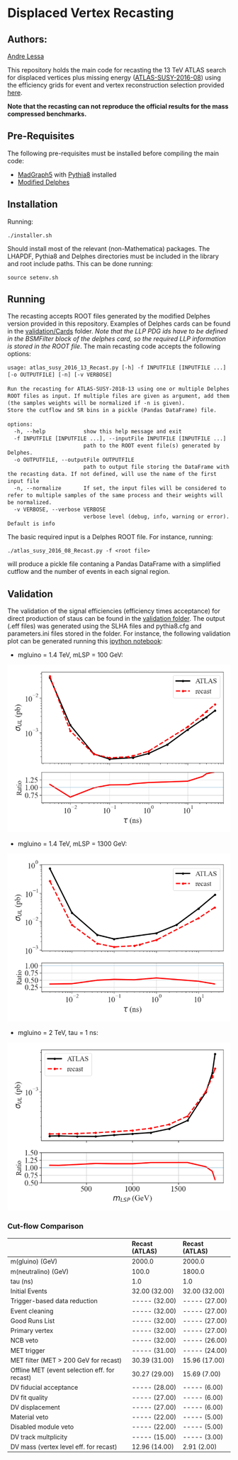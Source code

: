 # Displaced Vertex Recasting #

## Authors: ##
[Andre Lessa](mailto:andre.lessa@ufabc.edu.br)

This repository holds the main code for recasting the 13 TeV ATLAS search for displaced vertices
plus missing energy ([ATLAS-SUSY-2016-08](https://atlas.web.cern.ch/Atlas/GROUPS/PHYSICS/PAPERS/SUSY-2016-08/))
using the efficiency grids  for event and vertex reconstruction selection provided [here](https://atlas.web.cern.ch/Atlas/GROUPS/PHYSICS/PAPERS/SUSY-2016-08/hepdata_info.pdf).

**Note that the recasting can not reproduce the official results for the mass compressed benchmarks.**

## Pre-Requisites ##

The following pre-requisites must be installed before compiling the main code:

  * [MadGraph5](https://launchpad.net/mg5amcnlo) with [Pythia8](https://pythia.org/) installed
  * [Modified Delphes](./DelphesLLP.tar.gz)
  
## Installation ##

Running:

```
./installer.sh
```

Should install most of the relevant (non-Mathematica) packages.
The LHAPDF, Pythia8 and Delphes directories must be included in the library and root include paths.
This can be done running:

```
source setenv.sh
```

## Running ##

The recasting accepts ROOT files generated by the modified Delphes version provided in this repository.
Examples of Delphes cards can be found in the [validation/Cards](./validation/Cards) folder.
*Note that the LLP PDG ids have to be defined in the BSMFilter block of the delphes card, so the required
LLP information is stored in the ROOT file*.
The main recasting code accepts the following options:

```
usage: atlas_susy_2016_13_Recast.py [-h] -f INPUTFILE [INPUTFILE ...] [-o OUTPUTFILE] [-n] [-v VERBOSE]

Run the recasting for ATLAS-SUSY-2018-13 using one or multiple Delphes ROOT files as input. If multiple files are given as argument, add them (the samples weights will be normalized if -n is given).
Store the cutflow and SR bins in a pickle (Pandas DataFrame) file.

options:
  -h, --help            show this help message and exit
  -f INPUTFILE [INPUTFILE ...], --inputFile INPUTFILE [INPUTFILE ...]
                        path to the ROOT event file(s) generated by Delphes.
  -o OUTPUTFILE, --outputFile OUTPUTFILE
                        path to output file storing the DataFrame with the recasting data. If not defined, will use the name of the first input file
  -n, --normalize       If set, the input files will be considered to refer to multiple samples of the same process and their weights will be normalized.
  -v VERBOSE, --verbose VERBOSE
                        verbose level (debug, info, warning or error). Default is info

```

The basic required input is a Delphes ROOT file.
For instance, running:

```
./atlas_susy_2016_08_Recast.py -f <root file>
```
will produce a pickle file contaning a Pandas DataFrame with a simplified cutflow and the number of events in each signal region.

## Validation ##


The validation of the signal efficiencies (efficiency times acceptance)
for direct production of staus can be found in the [validation folder](validation).
The output (.eff files) was generated using the SLHA files and pythia8.cfg and parameters.ini files stored in the folder.
For instance, the following validation plot can be generated running this [ipython notebook](validation/validation-mlsp100.ipynb):

 * mgluino = 1.4 TeV, mLSP = 100 GeV:

![Alt text](validation/validationPlot_mlsp100.png?raw=true "Validation Plot")


* mgluino = 1.4 TeV, mLSP = 1300 GeV:

![Alt text](validation/validationPlot_dm100.png?raw=true "Validation Plot")

* mgluino = 2 TeV, tau = 1 ns:

![Alt text](validation/validationPlot_mgluino2000_tau1ns.png?raw=true "Validation Plot")



### Cut-flow Comparison


|                                               | Recast (ATLAS) | Recast (ATLAS) |
|:----------------------------------------------|:---------------|:---------------|
| m(gluino) (GeV)                               | 2000.0         | 2000.0         |
| m(neutralino) (GeV)                           | 100.0          | 1800.0         |
| tau (ns)                                      | 1.0            | 1.0            |
| Initial Events                                | 32.00 (32.00)  | 32.00 (32.00)  |
| Trigger-based data reduction                  | ----- (32.00)  | ----- (27.00)  |
| Event cleaning                                | ----- (32.00)  | ----- (27.00)  |
| Good Runs List                                | ----- (32.00)  | ----- (27.00)  |
| Primary vertex                                | ----- (32.00)  | ----- (27.00)  |
| NCB veto                                      | ----- (32.00)  | ----- (26.00)  |
| MET trigger                                   | ----- (31.00)  | ----- (24.00)  |
| MET filter (MET > 200 GeV for recast)         | 30.39 (31.00)  | 15.96 (17.00)  |
| Offline MET (event selection eff. for recast) | 30.27 (29.00)  | 15.69 (7.00)   |
| DV fiducial acceptance                        | ----- (28.00)  | ----- (6.00)   |
| DV fit quality                                | ----- (27.00)  | ----- (6.00)   |
| DV displacement                               | ----- (27.00)  | ----- (6.00)   |
| Material veto                                 | ----- (22.00)  | ----- (5.00)   |
| Disabled module veto                          | ----- (22.00)  | ----- (5.00)   |
| DV track multplicity                          | ----- (15.00)  | ----- (3.00)   |
| DV mass (vertex level eff. for recast)        | 12.96 (14.00)  | 2.91 (2.00)    |


